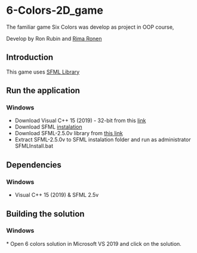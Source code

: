 # 6-Colors-2D_game
The familiar game Six Colors was develop as project in OOP course, 

Develop by Ron Rubin and [Rima Ronen](https://github.com/rimaronen)
<h2> Introduction </h2>


This game uses [SFML Library](https://www.sfml-dev.org/documentation/2.5.0/)

<h2> Run the application </h2>

  <h3> Windows </h3>

* Download Visual C++ 15 (2019) - 32-bit from this [link](https://visualstudio.microsoft.com/vs/older-downloads/)
* Download SFML [instalation](https://drive.google.com/file/d/1VIpjt30cMSbC01n43IbfgElAK2C6V3R_/view)
* Download SFML-2.5.0v library from [this link](https://www.sfml-dev.org/download/sfml/2.5.0/)
* Extract SFML-2.5.0v to SFML instalation folder and run as administrator SFMLInstall.bat



<h2> Dependencies </h2>

<h3> Windows </h3>

* Visual C++ 15 (2019)
& SFML 2.5v

<h2> Building the solution </h2>
<h3> Windows </h3>
* Open 6 colors solution in Microsoft VS 2019 and click on the solution.
